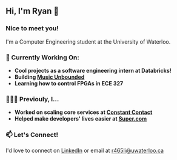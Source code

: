 ## Hi, I'm Ryan 👋

### Nice to meet you!
I'm a Computer Engineering student at the University of Waterloo.

### 🔭 Currently Working On:
- **Cool projects as a software engineering intern at Databricks!**
- **Building [Music Unbounded](https://www.musicunbounded.org/)**
- **Learning how to control FPGAs in ECE 327**

### 👩🏾‍💻 Previouly, I...
- **Worked on scaling core services at [Constant Contact](https://www.constantcontact.com/)**
- **Helped make developers' lives easier at [Super.com](https://www.super.com/)**

### 📫 Let's Connect!
I'd love to connect on [LinkedIn](https://www.linkedin.com/in/ryann-li/) or email at [r465li@uwaterloo.ca](mailto:r465li@uwaterloo.ca)
